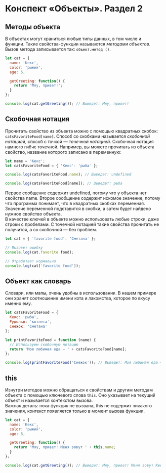 # Конспект «Объекты». Раздел 2
## Методы объекта
В объектах могут храниться любые типы данных, в том числе и функции. Такие свойства-функции называются *методами объектов*. Вызов метода записывается так: ```объект.метод ()```.
```js
let cat = {
  name: 'Кекс',
  color: 'рыжий',
  age: 5,

  getGreeting: function() {
    return 'Мяу, привет!';
  }
};

console.log(cat.getGreeting()); // Выведет: Мяу, привет!
```
## Скобочная нотация
Прочитать свойство из объекта можно с помощью квадратных скобок: `catsFavoriteFood[name]`. Способ со скобками называется *скобочной нотацией*, способ с точкой — *точечной нотацией.*
Скобочная нотация намного гибче точечной. Например, вы можете прочитать из объекта свойство, название которого записано в переменную:
```js
let name = 'Кекс';
let catsFavoriteFood = { 'Кекс': 'рыба' };

console.log(catsFavoriteFood.name); // Выведет: undefined

console.log(catsFavoriteFood[name]); // Выведет: рыба
```
Первое сообщение содержит undefined, потому что у объекта нет свойства name. Второе сообщение содержит искомое значение, потому что программа понимает, что в квадратных скобках переменная.   
Значение переменной подставится в скобки, а затем будет найдено нужное свойство объекта.   
В качестве ключей в объекте можно использовать любые строки, даже строки с пробелами. С точечной нотацией такие свойства прочитать не получится, а со скобочной — без проблем.
```js
let cat = { 'favorite food': 'Сметана' };

// Вызовет ошибку
console.log(cat.favorite food);

// Отработает нормально
console.log(cat['favorite food']);
```
## Объект как словарь
Словари, или мапы, очень удобны в использовании. В нашем примере они хранят соотношение имени кота и лакомства, которое по вкусу именно ему.
```js
let catsFavoriteFood = {
  Кекс: 'рыба',
  Рудольф: 'котлета',
  Снежок: 'сметана'
};

let printFavoriteFood = function (name) {
  // Используем скобочную нотацию
  return 'Моя любимая еда — ' + catsFavoriteFood[name];
};

console.log(printFavoriteFood('Снежок')); // Выведет: Моя любимая еда — сметана
```
## this
Изнутри методов можно обращаться к свойствам и другим методам объекта с помощью ключевого слова `this`. Оно указывает на текущий объект и называется контекстом вызова.   
Важная деталь: пока функция не вызвана, this не содержит никакого значения, контекст появляется только в момент вызова функции.
```js
let cat = {
  name: 'Кекс',
  color: 'рыжий',
  age: 5,

  getGreeting: function() {
    return 'Мяу, привет! Меня зовут ' + this.name;
  }
};

console.log(cat.getGreeting()); // Выведет: Мяу, привет! Меня зовут Кекс

